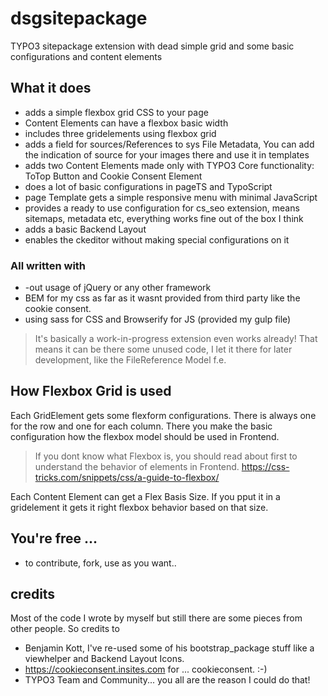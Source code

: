 # dsgsitepackage
TYPO3 sitepackage extension with dead simple grid and some basic configurations and content elements

## What it does
* adds a simple flexbox grid CSS to your page
* Content Elements can have a flexbox basic width
* includes three gridelements using flexbox grid
* adds a field for sources/References to sys File Metadata, You can add the indication of source for your images there and use it in templates
* adds two Content Elements made only with TYPO3 Core functionality: ToTop Button and Cookie Consent Element
* does a lot of basic configurations in pageTS and TypoScript
* page Template gets a simple responsive menu with minimal JavaScript
* provides a ready to use configuration for cs_seo extension, means sitemaps, metadata etc, everything works fine out of the box I think
* adds a basic Backend Layout
* enables the ckeditor without making special configurations on it

### All written with
* -out usage of jQuery or any other framework
* BEM for my css as far as it wasnt provided from third party like the cookie consent.
* using sass for CSS and Browserify for JS (provided my gulp file)

> It's basically a work-in-progress extension even works already! That means it can be there some unused code, I let it there for later development, like the FileReference Model f.e.


## How Flexbox Grid is used
Each GridElement gets some flexform configurations. There is always one for the row and one for each column. There you make the basic configuration how the flexbox model should be used in Frontend.
> If you dont know what Flexbox is, you should read about first to understand the behavior of elements in Frontend. https://css-tricks.com/snippets/css/a-guide-to-flexbox/

Each Content Element can get a Flex Basis Size. If you pput it in a gridelement it gets it right flexbox behavior based on that size.



## You're free ...
* to contribute, fork, use as you want..


## credits
Most of the code I wrote by myself but still there are some pieces from other people. So credits to

* Benjamin Kott, I've re-used some of his bootstrap_package stuff like a viewhelper and Backend Layout Icons.
* https://cookieconsent.insites.com for ... cookieconsent. :-)
* TYPO3 Team and Community... you all are the reason I could do that!
